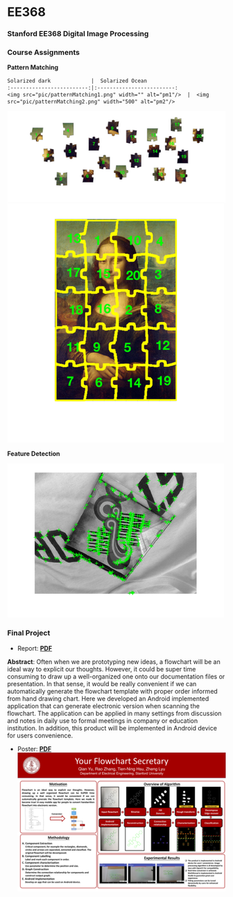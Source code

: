 # EE368
### Stanford EE368 Digital Image Processing

### Course Assignments

__Pattern Matching__

```
Solarized dark             |  Solarized Ocean
:-------------------------:|:-------------------------:
<img src="pic/patternMatching1.png" width="" alt="pm1"/>  |  <img src="pic/patternMatching2.png" width="500" alt="pm2"/>
```

<img src="pic/patternMatching1.png" width="" alt="pm1"/>

<img src="pic/patternMatching2.png" width="500" alt="pm2"/>

__Feature  Detection__

<img src="pic/featureDetection.png" width="500" alt="feature detection"/>

### Final Project

- Report: [__PDF__](project/report/EE368_FinalReport.pdf)

__Abstract__:  Often when we are prototyping new ideas, a flowchart will be an ideal way to explicit our thoughts. However, it could be super time consuming to draw up a well-organized one onto our documentation files or presentation. In that sense, it would be really convenient if we can automatically generate the flowchart template with proper order informed from hand drawing chart. Here we developed an Android implemented application that can generate electronic version when scanning the flowchart. The application can be applied in many settings from discussion and notes in daily use to formal meetings in company or education institution. In addition, this product will be implemented in Android device for users convenience.

- Poster: [__PDF__](project/poster/EE368_Poster_Final.pdf)
  <img src="project/poster/EE368_Poster_Final.png" width="1200" alt="poster"/>